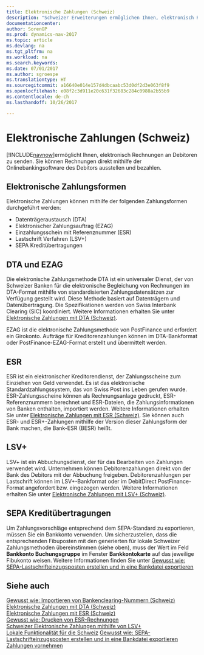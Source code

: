 ```yaml
---
title: Elektronische Zahlungen (Schweiz)
description: "Schweizer Erweiterungen ermöglichen Ihnen, elektronisch Rechnungen an Debitoren zu senden. Sie können Rechnungen direkt mithilfe der Onlinebankingsoftware des Debitors ausstellen und bezahlen."
documentationcenter: 
author: SorenGP
ms.prod: dynamics-nav-2017
ms.topic: article
ms.devlang: na
ms.tgt_pltfrm: na
ms.workload: na
ms.search.keywords: 
ms.date: 07/01/2017
ms.author: sgroespe
ms.translationtype: HT
ms.sourcegitcommit: a16640e014e157d4dbcaabc53d0df2d3e063f8f9
ms.openlocfilehash: e08f2c3d911e20c631f32683c284c0988a2b55b9
ms.contentlocale: de-ch
ms.lasthandoff: 10/26/2017

---
```

# <a name="swiss-electronic-payments"></a>Elektronische Zahlungen (Schweiz)
[!INCLUDE[navnow](../../includes/navnow_md.md)]ermöglicht Ihnen, elektronisch Rechnungen an Debitoren zu senden. Sie können Rechnungen direkt mithilfe der Onlinebankingsoftware des Debitors ausstellen und bezahlen.  

## <a name="electronic-payment-methods"></a>Elektronische Zahlungsformen  
Elektronische Zahlungen können mithilfe der folgenden Zahlungsformen durchgeführt werden:  

- Datenträgeraustausch (DTA)  
- Elektronischer Zahlungsauftrag (EZAG)  
- Einzahlungsschein mit Referenznummer (ESR)  
- Lastschrift Verfahren (LSV+)  
- SEPA Kreditübertragungen  

## <a name="dta-and-ezag"></a>DTA und EZAG  
Die elektronische Zahlungsmethode DTA ist ein universaler Dienst, der von Schweizer Banken für die elektronische Begleichung von Rechnungen im DTA-Format mithilfe von standardisierten Zahlungsdatensätzen zur Verfügung gestellt wird. Diese Methode basiert auf Datenträgern und Datenübertragung. Die Spezifikationen werden von Swiss Interbank Clearing (SIC) koordiniert. Weitere Informationen erhalten Sie unter [Elektronische Zahlungen mit DTA (Schweiz)](swiss-electronic-payments-using-dta.md).  

EZAG ist die elektronische Zahlungsmethode von PostFinance und erfordert ein Girokonto. Aufträge für Kreditorenzahlungen können im DTA-Bankformat oder PostFinance-EZAG-Format erstellt und übermittelt werden.  

## <a name="esr"></a>ESR  
ESR ist ein elektronischer Kreditorendienst, der Zahlungsscheine zum Einziehen von Geld verwendet. Es ist das elektronische Standardzahlungssystem, das von Swiss Post ins Leben gerufen wurde. ESR-Zahlungsscheine können als Rechnungsanlage gedruckt, ESR-Referenznummern berechnet und ESR-Dateien, die Zahlungsinformationen von Banken enthalten, importiert werden. Weitere Informationen erhalten Sie unter [Elektronische Zahlungen mit ESR (Schweiz)](how-to-print-esr-invoices.md). Sie können auch ESR- und ESR+-Zahlungen mithilfe der Version dieser Zahlungsform der Bank machen, die Bank-ESR (BESR) heißt.  

## <a name="lsv"></a>LSV+  
LSV+ ist ein Abbuchungsdienst, der für das Bearbeiten von Zahlungen verwendet wird. Unternehmen können Debitorenzahlungen direkt von der Bank des Debitors mit der Abbuchung freigeben. Debitorenzahlungen per Lastschrift können im LSV+-Bankformat oder im DebitDirect PostFinance-Format angefordert bzw. eingezogen werden. Weitere Informationen erhalten Sie unter [Elektronische Zahlungen mit LSV+ (Schweiz)](swiss-electronic-payments-using-lsv-.md).  

## <a name="sepa-credit-transfers"></a>SEPA Kreditübertragungen  
Um Zahlungsvorschläge entsprechend dem SEPA-Standard zu exportieren, müssen Sie ein Bankkonto verwenden. Um sicherzustellen, dass die entsprechenden Fibuposten mit den generierten für lokale Schweizer Zahlungsmethoden übereinstimmen (siehe oben), muss der Wert im Feld **Bankkonto Buchungsgruppe** im Fenster **Bankkontokarte** auf das jeweilige Fibukonto weisen. Weitere Informationen finden Sie unter [Gewusst wie: SEPA-Lastschrifteinzugsposten erstellen und in eine Bankdatei exportieren](../../finance-how-create-sepa-direct-debit-collection-entries-export-bank-file.md)  

## <a name="see-also"></a>Siehe auch  
 [Gewusst wie: Importieren von Bankenclearing-Nummern (Schweiz)](how-to-import-swiss-bank-clearing-numbers.md)   
 [Elektronische Zahlungen mit DTA (Schweiz)](swiss-electronic-payments-using-dta.md)   
 [Elektronische Zahlungen mit ESR (Schweiz)](swiss-electronic-payments-using-esr.md)   
 [Gewusst wie: Drucken von ESR-Rechnungen](how-to-print-esr-invoices.md)   
 [Schweizer Elektronische Zahlungen mithilfe von LSV+](swiss-electronic-payments-using-lsv-.md)   
 [Lokale Funktionalität für die Schweiz](switzerland-local-functionality.md) [Gewusst wie: SEPA-Lastschrifteinzugsposten erstellen und in eine Bankdatei exportieren](../../finance-how-create-sepa-direct-debit-collection-entries-export-bank-file.md)  
 [Zahlungen vornehmen](../../payables-make-payments.md)

